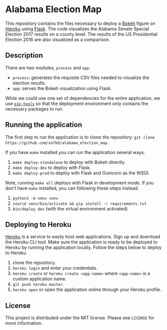 # Alabama Election Map
This repository contains the files necessary to deploy a [Bokeh](https://docs.bokeh.org/en/latest/index.html) figure on [Heroku](https://www.heroku.com) using [Flask](https://flask.palletsprojects.com/en/1.1.x/). The code visualizes the Alabama Senate Special Election 2017 results on a county level. The results of the US Presidential Election 2016 are also visualized as a comparison.

## Description
There are two modules, `process` and `app`.
* `process`: generates the requisite CSV files needed to visualize the election results.
* `app`: serves the Bokeh visualization using Flask.

While we could use one set of dependencies for the entire application, we use [`pip-tools`](https://github.com/jazzband/pip-tools/) so that the deployment environment only contains the necessary packages to run.

## Running the application
The first step to run the application is to clone the repository:
`git clone https://github.com/xofbd/alabama_election_map`.

If you have `make` installed you can run the application several ways.

1. `make deploy-standalone` to deploy with Bokeh directly.
1. `make deploy-dev` to deploy with Flask.
1. `make deploy-prod` to deploy with Flask and Gunicorn as the WSGI.

Note, running `make all` deploys with Flask in development mode. If you don't have `make` installed, you can following these steps instead.

1. `python3 -m venv venv`
1. `source venv/bin/activate && pip install -r requirements.txt`
1. `bin/deploy dev` (with the virtual environment activated)

## Deploying to Heroku
[Heroku](https://www.heroku.com) is a service to easily host web applications. Sign up and download the Heroku CLI tool. Make sure the application is ready to be deployed to Heroku by running the application locally. Follow the steps below to deploy to Heroku.

1. clone the repository.
1. `heroku login` and enter your credentials.
1. `heroku create` or `heroku create <app-name>` where `<app-name>` is a custom application name.
1. `git push heroku master`.
1. `heroku open` or open the application online through your Heroku profile.

## License
This project is distributed under the MIT license. Please see `LICENSE` for more information.
